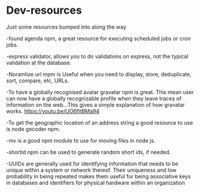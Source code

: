 # Dev-resources
Just some resources bumped into along the way

-found agenda npm, a great resource for executing scheduled jobs or cron jobs.

-express validator, allows you to do validations on express, not the typical validation at the database.

-Noramlize url mpm is Useful when you need to display, store, deduplicate, sort, compare, etc, URLs.

-To have a globally recognised avatar gravatar npm is great. This mean user can now have a globally recognizable profile when they leave traces of information on the web...This gives a simple explanation of how gravatar works. https://youtu.be/UO6fItBMa94

-To get the geographic location of an address string a good resource to use is node gecoder npm.

-mv is a good npm module to use for moving files in node js.

-shortid npm can be used to generate random short ids, if needed.

-UUIDs are generally used for identifying information that needs to be unique within a system or network thereof. Their uniqueness and low probability in being repeated makes them useful for being associative keys in databases and identifiers for physical hardware within an organization
